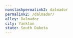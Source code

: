 ```yaml
---
﻿nonslashpermalink2: dalmador
permalink2: /dalmador/
alley: Dalmador
city: Yankton
state: South Dakota
---
```

